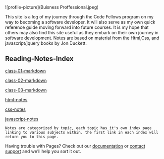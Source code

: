 ![profile-picture](Buisness Proffessional.jpeg)

This site is a log of my journey through the Code Fellows program on my way to becoming a software developer. It will also serve as my own quick reference guide moving forward into future courses. It is my hope that others may also find this site useful as they embark on their own journey in software development. Notes are based on material from the Html,Css, and javascript/jquery books by Jon Duckett. 

## Reading-Notes-Index

[class-01-markdown](class-daily-sum/class-01)

[class-02-markdown](class-daily-sum/class-02)

[class-03-markdown](class-daily-sum/class-03)

[html-notes](html-topics/html-index)

[css-notes](css-topics/css-index)

[javascript-notes](js-topics/js-index)
 
```
Notes are categorized by topic, each topic has it's own index page linking to various subjects within. the first link in each index will return you to this page. 

```



Having trouble with Pages? Check out our [documentation](https://help.github.com/categories/github-pages-basics/) or [contact support](https://github.com/contact) and we’ll help you sort it out.
